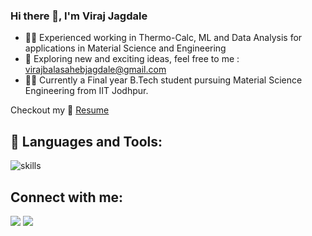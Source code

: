 ### Hi there 👋, I'm Viraj Jagdale

- 👨‍🔧 Experienced working in Thermo-Calc, ML and Data Analysis for applications in Material Science and Engineering
- 🤔 Exploring new and exciting ideas, feel free to me : virajbalasahebjagdale@gmail.com
- 👨‍💻 Currently a Final year B.Tech student pursuing Material Science Engineering from IIT Jodhpur.

<!-- 
 - 🖥️ Coding Environment: Dark 🕶️ + Music 🎧 + Tea 🍵 
 - 📫 How to reach me **ak9836919@gmail.com**
 - 🌱 I love watching tech videos and exploring new stuffs. 
-->

Checkout my :file_folder: [Resume](https://drive.google.com/file/d/1izftUIdZYiFrDVm2v9eEfS3j-a5ItIsB/view?usp=sharing) 


## 🚀 Languages and Tools:

![skills](https://skillicons.dev/icons?i=github,git,cpp,python,linux&theme=dark&perline=10)

<!--

![skills](https://skillicons.dev/icons?i=aws,gcp,azure,docker,githubactions,github,git)
![skills](https://skillicons.dev/icons?i=react,nodejs,express,js,html,css,tailwind,)
![skills](https://skillicons.dev/icons?i=flask,cpp,python,mongodb,mysql&theme=dark&perline=9)


<p align=""><img style="margin:10px 10px 0 0" src="https://github-readme-stats.vercel.app/api/top-langs?username=A158-debug&show_icons=true&locale=en&layout=compact&theme=algolia&hide_border=true" alt="A158-debug" width="495px" height="195px"/></p>

<b>Note:</b> Top languages is only a metric of the languages my public code consists of and doesn't reflect experience or skill level.

-->


## Connect with me:
<p align="left">

<a href = "https://www.linkedin.com/in/viraj-jagdale-251720202/"><img src="https://img.icons8.com/fluent/48/000000/linkedin.png"/></a>
<a href = "https://www.instagram.com/vir.grammid_/"><img src="https://img.icons8.com/fluent/48/000000/instagram-new.png"/></a>

</p>


<!--
**viraj17122002/viraj17122002** is a ✨ _special_ ✨ repository because its `README.md` (this file) appears on your GitHub profile.

Here are some ideas to get you started:

- 🔭 I’m currently working on ...
- 🌱 I’m currently learning ...
- 👯 I’m looking to collaborate on ...
- 🤔 I’m looking for help with ...
- 💬 Ask me about ...
- 📫 How to reach me: ...
- 😄 Pronouns: ...
- ⚡ Fun fact: ...
-->
